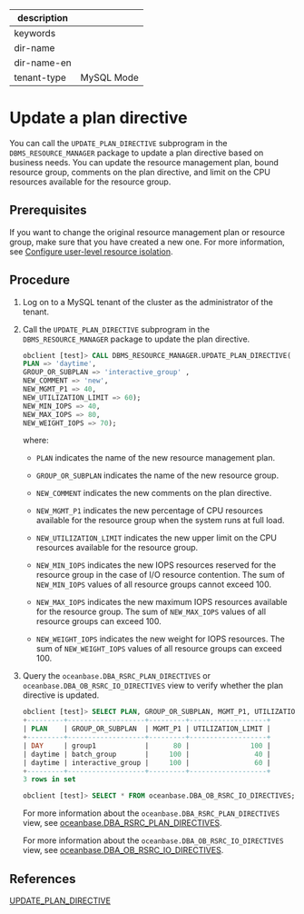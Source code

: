 |description||
|---|---|
|keywords||
|dir-name||
|dir-name-en||
|tenant-type|MySQL Mode|

# Update a plan directive

You can call the `UPDATE_PLAN_DIRECTIVE` subprogram in the `DBMS_RESOURCE_MANAGER` package to update a plan directive based on business needs. You can update the resource management plan, bound resource group, comments on the plan directive, and limit on the CPU resources available for the resource group.

## Prerequisites

If you want to change the original resource management plan or resource group, make sure that you have created a new one. For more information, see [Configure user-level resource isolation](../300.resource-isolation-of-mysql-mode/200.resource-isolation-at-user-level-of-mysql-mode.md).

## Procedure

1. Log on to a MySQL tenant of the cluster as the administrator of the tenant.

2. Call the `UPDATE_PLAN_DIRECTIVE` subprogram in the `DBMS_RESOURCE_MANAGER` package to update the plan directive.

   ```sql
   obclient [test]> CALL DBMS_RESOURCE_MANAGER.UPDATE_PLAN_DIRECTIVE(
   PLAN => 'daytime',
   GROUP_OR_SUBPLAN => 'interactive_group' ,
   NEW_COMMENT => 'new',
   NEW_MGMT_P1 => 40,
   NEW_UTILIZATION_LIMIT => 60);
   NEW_MIN_IOPS => 40,
   NEW_MAX_IOPS => 80,
   NEW_WEIGHT_IOPS => 70);
   ```

   where:

   * `PLAN` indicates the name of the new resource management plan.

   * `GROUP_OR_SUBPLAN` indicates the name of the new resource group.

   * `NEW_COMMENT` indicates the new comments on the plan directive.

   * `NEW_MGMT_P1` indicates the new percentage of CPU resources available for the resource group when the system runs at full load.

   * `NEW_UTILIZATION_LIMIT` indicates the new upper limit on the CPU resources available for the resource group.

   * `NEW_MIN_IOPS` indicates the new IOPS resources reserved for the resource group in the case of I/O resource contention. The sum of `NEW_MIN_IOPS` values of all resource groups cannot exceed 100.  

   * `NEW_MAX_IOPS` indicates the new maximum IOPS resources available for the resource group. The sum of `NEW_MAX_IOPS` values of all resource groups can exceed 100.

   * `NEW_WEIGHT_IOPS` indicates the new weight for IOPS resources. The sum of `NEW_WEIGHT_IOPS` values of all resource groups can exceed 100.

3. Query the `oceanbase.DBA_RSRC_PLAN_DIRECTIVES` or `oceanbase.DBA_OB_RSRC_IO_DIRECTIVES` view to verify whether the plan directive is updated.

   ```sql
   obclient [test]> SELECT PLAN, GROUP_OR_SUBPLAN, MGMT_P1, UTILIZATION_LIMIT FROM oceanbase.DBA_RSRC_PLAN_DIRECTIVES;
   +---------+-------------------+---------+-------------------+
   | PLAN    | GROUP_OR_SUBPLAN  | MGMT_P1 | UTILIZATION_LIMIT |
   +---------+-------------------+---------+-------------------+
   | DAY     | group1            |      80 |               100 |
   | daytime | batch_group       |     100 |                40 |
   | daytime | interactive_group |     100 |                60 |
   +---------+-------------------+---------+-------------------+
   3 rows in set

   obclient [test]> SELECT * FROM oceanbase.DBA_OB_RSRC_IO_DIRECTIVES;
   ```

   For more information about the `oceanbase.DBA_RSRC_PLAN_DIRECTIVES` view, see [oceanbase.DBA_RSRC_PLAN_DIRECTIVES](../../../../../700.reference/700.system-views/400.system-view-of-mysql-mode/200.dictionary-view-of-mysql-mode/13900.o-dba_rsrc_plan_directives.md).

   For more information about the `oceanbase.DBA_OB_RSRC_IO_DIRECTIVES` view, see [oceanbase.DBA_OB_RSRC_IO_DIRECTIVES](../../../../../700.reference/700.system-views/400.system-view-of-mysql-mode/200.dictionary-view-of-mysql-mode/11000.o-dba_ob_rsrc_io_directives.md).

## References

[UPDATE_PLAN_DIRECTIVE](../../../../../700.reference/500.sql-reference/300.pl-reference/200.pl-mysql/1000.pl-system-package-mysql/13300.dbms-resource-manager-mysql/900.update-plan-directive-mysql.md)